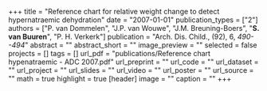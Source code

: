 +++
title = "Reference chart for relative weight change to detect hypernatraemic dehydration"
date = "2007-01-01"
publication_types = ["2"]
authors = ["P. van Dommelen", "J.P. van Wouwe", "J.M. Breuning-Boers", "**S. van Buuren**", "P. H. Verkerk"]
publication = "Arch. Dis. Child., (92), 6, _490--494_"
abstract = ""
abstract_short = ""
image_preview = ""
selected = false
projects = []
tags = []
url_pdf = "publications/Reference chart hypenatraemic - ADC 2007.pdf"
url_preprint = ""
url_code = ""
url_dataset = ""
url_project = ""
url_slides = ""
url_video = ""
url_poster = ""
url_source = ""
math = true
highlight = true
[header]
image = ""
caption = ""
+++
